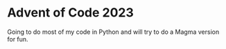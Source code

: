# Advent of Code 2023
Going to do most of my code in Python and will try to do a Magma version for fun.
